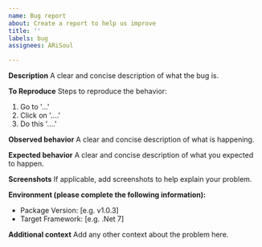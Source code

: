 ```yaml
---
name: Bug report
about: Create a report to help us improve
title: ''
labels: bug
assignees: ARiSoul

---
```


**Description**
A clear and concise description of what the bug is.

**To Reproduce**
Steps to reproduce the behavior:
1. Go to '...'
2. Click on '....'
3. Do this '....'

**Observed behavior**
A clear and concise description of what is happening.

**Expected behavior**
A clear and concise description of what you expected to happen.

**Screenshots**
If applicable, add screenshots to help explain your problem.

**Environment (please complete the following information):**
 - Package Version: [e.g. v1.0.3]
 - Target Framework: [e.g. .Net 7]

**Additional context**
Add any other context about the problem here.
